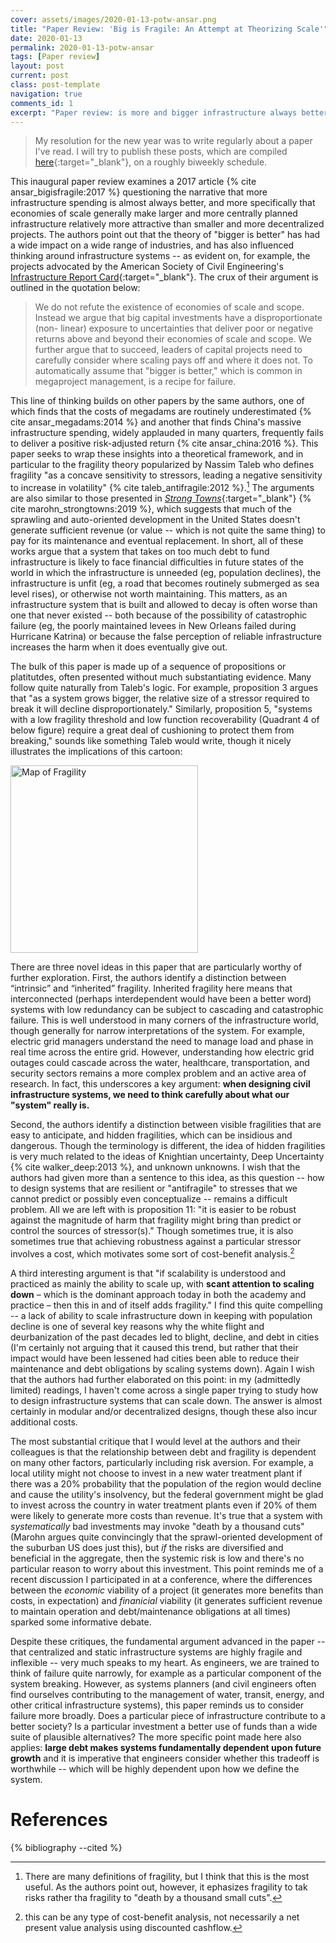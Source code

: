 ```yaml
---
cover: assets/images/2020-01-13-potw-ansar.png
title: "Paper Review: 'Big is Fragile: An Attempt at Theorizing Scale'"
date: 2020-01-13
permalink: 2020-01-13-potw-ansar
tags: [Paper review]
layout: post
current: post
class: post-template
navigation: true
comments_id: 1
excerpt: "Paper review: is more and bigger infrastructure always better?"
---
```


> My resolution for the new year was to write regularly about a paper I've read.
I will try to publish these posts, which are compiled [here]({{site.baseurl}}/tag/potw/){:target="_blank"}, on a roughly biweekly schedule.

This inaugural paper review examines a 2017 article {% cite ansar_bigisfragile:2017 %} questioning the narrative that more infrastructure spending is almost always better, and more specifically that economies of scale generally make larger and more centrally planned infrastructure relatively more attractive than smaller and more decentralized projects.
The authors point out that the theory of "bigger is better" has had a wide impact on a wide range of industries, and has also influenced thinking around infrastructure systems -- as evident on, for example, the projects advocated by the American Society of Civil Engineering's [Infrastructure Report Card](https://www.infrastructurereportcard.org/){:target="_blank"}.
The crux of their argument is outlined in the quotation below:

> We do not refute the existence of economies of scale and scope. Instead we argue that big capital investments have a disproportionate (non- linear) exposure to uncertainties that deliver poor or negative returns above and beyond their economies of scale and scope. We further argue that to succeed, leaders of capital projects need to carefully consider where scaling pays off and where it does not. To automatically assume that "bigger is better," which is common in megaproject management, is a recipe for failure.

This line of thinking builds on other papers by the same authors, one of which finds that the costs of megadams are routinely underestimated {% cite ansar_megadams:2014 %} and another that finds China's massive infrastructure spending, widely applauded in many quarters, frequently fails to deliver a positive risk-adjusted return {% cite ansar_china:2016 %}.
This paper seeks to wrap these insights into a theoretical framework, and in particular to the fragility theory popularized by Nassim Taleb who defines fragility "as a concave sensitivity to stressors, leading a negative sensitivity to increase in volatility" {% cite taleb_antifragile:2012 %}.[^1]
The arguments are also similar to those presented in [_Strong Towns_](https://www.strongtowns.org/){:target="_blank"} {% cite marohn_strongtowns:2019 %}, which suggests that much of the sprawling and auto-oriented development in the United States doesn't generate sufficient revenue (or value -- which is not quite the same thing) to pay for its maintenance and eventual replacement.
In short, all of these works argue that a system that takes on too much debt to fund infrastructure is likely to face financial difficulties in future states of the world in which the infrastructure is unneeded (eg, population declines), the infrastructure is unfit (eg, a road that becomes routinely submerged as sea level rises), or otherwise not worth maintaining.
This matters, as an infrastructure system that is built and allowed to decay is often worse than one that never existed -- both because of the possibility of catastrophic failure (eg, the poorly maintained levees in New Orleans failed during Hurricane Katrina) or because the false perception of reliable infrastructure increases the harm when it does eventually give out.

[^1]: There are many definitions of fragility, but I think that this is the most useful. As the authors point out, however, it ephasizes fragility to tak risks rather tha fragility to "death by a thousand small cuts".

The bulk of this paper is made up of a sequence of propositions or platitutdes, often presented without much substantiating evidence.
Many follow quite naturally from Taleb's logic.
For example, proposition 3 argues that "as a system grows bigger, the relative size of a stressor required to break it will decline disproportionately."
Similarly, proposition 5, "systems with a low fragility threshold and low function recoverability (Quadrant 4 of below figure) require a great deal of cushioning to protect them from breaking," sounds like something Taleb would write, though it nicely illustrates the implications of this cartoon:

<img src="{{ site.baseurl }}assets/images/2020-01-13-potw-ansar.png" alt="Map of Fragility" width="300"> 

There are three novel ideas in this paper that are particularly worthy of further exploration.
First, the authors identify a distinction between “intrinsic” and “inherited” fragility. 
Inherited fragility here means that interconnected (perhaps interdependent would have been a better word) systems with low redundancy can be subject to cascading and catastrophic failure.
This is well understood in many corners of the infrastructure world, though generally for narrow interpretations of the system.
For example, electric grid managers understand the need to manage load and phase in real time across the entire grid.
However, understanding how electric grid outages could cascade across the water, healthcare, transportation, and security sectors remains a more complex problem and an active area of research.
In fact, this underscores a key argument: **when designing civil infrastructure systems, we need to think carefully about what our "system" really is.**

Second, the authors identify a distinction between visible fragilities that are easy to anticipate, and hidden fragilities, which can be insidious and dangerous.
Though the terminology is different, the idea of hidden fragilities is very much related to the ideas of Knightian uncertainty, Deep Uncertainty {% cite walker_deep:2013 %}, and unknown unknowns.
I wish that the authors had given more than a sentence to this idea, as this question -- how to design systems that are resilient or "antifragile" to stresses that we cannot predict or possibly even conceptualize -- remains a difficult problem.
All we are left with is proposition 11: "it is easier to be robust against the magnitude of harm that fragility might bring than predict or control the sources of stressor(s)."
Though sometimes true, it is also sometimes true that achieving robustness against a particular stressor involves a cost, which motivates some sort of cost-benefit analysis.[^2]

[^2]: this can be any type of cost-benefit analysis, not necessarily a net present value analysis using discounted cashflow.

A third interesting argument is that "if scalability is understood and practiced as mainly the ability to scale up, with **scant attention to scaling down** – which is the dominant approach today in both the academy and practice – then this in and of itself adds fragility."
I find this quite compelling -- a lack of ability to scale infrastructure down in keeping with population decline is one of several key reasons why the white flight and deurbanization of the past decades led to blight, decline, and debt in cities (I'm certainly not arguing that it caused this trend, but rather that their impact would have been lessened had cities been able to reduce their maintenance and debt obligations by scaling systems down).
Again I wish that the authors had further elaborated on this point: in my (admittedly limited) readings, I haven't come across a single paper trying to study how to design infrastructure systems that can scale down.
The answer is almost certainly in modular and/or decentralized designs, though these also incur additional costs.

The most substantial critique that I would level at the authors and their colleagues is that the relationship between debt and fragility is dependent on many other factors, particularly including risk aversion.
For example, a local utility might not choose to invest in a new water treatment plant if there was a 20% probability that the population of the region would decline and cause the utility's insolvency, but the federal government might be glad to invest across the country in water treatment plants even if 20% of them were likely to generate more costs than revenue.
It's true that a system with _systematically_ bad investments may invoke "death by a thousand cuts" (Marohn argues quite convincingly that the sprawl-oriented development of the suburban US does just this), but _if_ the risks are diversified and beneficial in the aggregate, then the systemic risk is low and there's no particular reason to worry about this investment.
This point reminds me of a recent discussion I participated in at a conference, where the differences between the _economic_ viability of a project (it generates more benefits than costs, in expectation) and _finanicial_ viability (it generates sufficient revenue to maintain operation and debt/maintenance obligations at all times) sparked some informative debate.

Despite these critiques, the fundamental argument advanced in the paper -- that centralized and static infrastructure systems are highly fragile and inflexible -- very much speaks to my heart.
As engineers, we are trained to think of failure quite narrowly, for example as a particular component of the system breaking.
However, as systems planners (and civil engineers often find ourselves contributing to the management of water, transit, energy, and other critical infrastructure systems), this paper reminds us to consider failure more broadly.
Does a particular piece of infrastructure contribute to a better society?
Is a particular investment a better use of funds than a wide suite of plausible alternatives?
The more specific point made here also applies: **large debt makes systems fundamentally dependent upon future growth** and it is imperative that engineers consider whether this tradeoff is worthwhile -- which will be highly dependent upon how we define the system.



# References

{% bibliography --cited %}